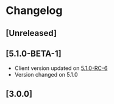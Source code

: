 # Changelog

## [Unreleased]

## [5.1.0-BETA-1]
- Client version updated on [5.1.0-RC-6](https://github.com/reportportal/client-java/releases/tag/5.1.0-RC-6)
- Version changed on 5.1.0

## [3.0.0]
